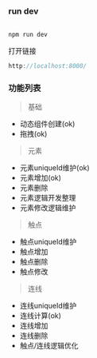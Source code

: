 ### run dev

```javascript

npm run dev

```
打开链接

```javascript
http://localhost:8000/

```
### 功能列表

> 基础

- 动态组件创建(ok)
- 拖拽(ok)

> 元素

- 元素uniqueId维护(ok)
- 元素增加(ok)
- 元素删除
- 元素逻辑开发整理
- 元素修改逻辑维护
> 触点

- 触点uniqueId维护
- 触点增加
- 触点删除
- 触点修改

> 连线

- 连线uniqueId维护
- 连线计算(ok)
- 连线增加
- 连线删除
- 触点/连线逻辑优化

